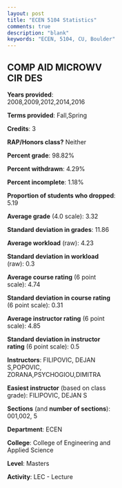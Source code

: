 ```yaml
---
layout: post
title: "ECEN 5104 Statistics"
comments: true
description: "blank"
keywords: "ECEN, 5104, CU, Boulder"
--- 
```

<head>
<script src="https://ajax.googleapis.com/ajax/libs/jquery/2.1.3/jquery.min.js"></script>
<script src="https://dl.dropboxusercontent.com/s/pc42nxpaw1ea4o9/highcharts.js?dl=0"></script>
<!-- <script src="../assets/js/highcharts.js"></script> -->
<style type="text/css">@font-face {
	font-family: "Bebas Neue";
	src: url(https://www.filehosting.org/file/details/544349/BebasNeue%20Regular.otf) format("opentype");
	}
	h1.Bebas { 
		font-family: "Bebas Neue", Verdana, Tahoma;
	}
</style>
</head>
<body>
	<div id="container" style="float: right; width: 45%; height: 88%; margin-left: 2.5%; margin-right: 2.5%;"></div>
	<script language="JavaScript">
		$(document).ready(function() {
		var chart = {type: 'column'};
		var title = {text: 'Grade Distribution'};
		var xAxis = {categories: ['A','B','C','D','F'],crosshair: true};
		var yAxis = {min: 0,title: {text: 'Percentage'}};
		var tooltip = {headerFormat: '<center><b><span style="font-size:20px">{point.key}</span></b></center>',
		               pointFormat: '<td style="padding:0"><b>{point.y:.1f}%</b></td>',
		               footerFormat: '</table>',shared: true,useHTML: true};
		var plotOptions = {column: {pointPadding: 0.0,borderWidth: 0}};  
		var credits = {enabled: false};var series= [{name: 'Percent',data: [41.67,52.78,5.56,0.0,0.0,]}];
		var json = {};
		json.chart = chart;
		json.title = title;
		json.tooltip = tooltip;
		json.xAxis = xAxis;
		json.yAxis = yAxis;  
		json.series = series;
		json.plotOptions = plotOptions;  
		json.credits = credits;
		$('#container').highcharts(json);
	});
	</script>
</body>
			   
## COMP AID MICROWV CIR DES

**Years provided**: 2008,2009,2012,2014,2016

**Terms provided**: Fall,Spring

**Credits**: 3

**RAP/Honors class?** Neither

**Percent grade**: 98.82%

**Percent withdrawn**: 4.29%

**Percent incomplete**: 1.18%

**Proportion of students who dropped**: 5.19

**Average grade** (4.0 scale): 3.32

**Standard deviation in grades**: 11.86

**Average workload** (raw): 4.23

**Standard deviation in workload** (raw): 0.3

**Average course rating** (6 point scale): 4.74

**Standard deviation in course rating** (6 point scale): 0.31

**Average instructor rating** (6 point scale): 4.85

**Standard deviation in instructor rating** (6 point scale): 0.5

**Instructors**: FILIPOVIC, DEJAN S,POPOVIC, ZORANA,PSYCHOGIOU,DIMITRA

**Easiest instructor** (based on class grade): FILIPOVIC, DEJAN S

**Sections** (and **number of sections**): 001,002, 5

**Department**: ECEN

**College**: College of Engineering and Applied Science

**Level**: Masters

**Activity**: LEC - Lecture